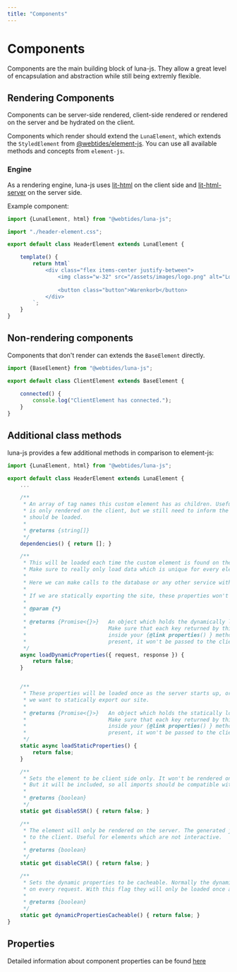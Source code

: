 ```yaml
---
title: "Components"
---
```

# Components

Components are the main building block of luna-js. They allow a great
level of encapsulation and abstraction while still being extremly flexible.

## Rendering Components

Components can be server-side rendered, client-side rendered or rendered
on the server and be hydrated on the client.

Components which render should extend the `LunaElement`, which extends the `StyledElement` from
[@webtides/element-js](https://github.com/webtides/element-js). You can use all available methods and concepts
from `element-js`.

### Engine

As a rendering engine, luna-js uses [lit-html](https://lit-html.polymer-project.org/) on
the client side and [lit-html-server](https://github.com/popeindustries/lit-html-server)
on the server side.

Example component:
```js
import {LunaElement, html} from "@webtides/luna-js";

import "./header-element.css";

export default class HeaderElement extends LunaElement {

    template() {
        return html`
            <div class="flex items-center justify-between">
                <img class="w-32" src="/assets/images/logo.png" alt="Logo" />
                
                <button class="button">Warenkorb</button>
            </div>
        `;
    }
}
```

## Non-rendering components

Components that don't render can extends the `BaseElement` directly.

```js
import {BaseElement} from "@webtides/luna-js";

export default class ClientElement extends BaseElement {
    
    connected() {
        console.log("ClientElement has connected.");
    }
}
```


## Additional class methods

luna-js provides a few additional methods in comparison to element-js:

```js
import {LunaElement, html} from "@webtides/luna-js";

export default class HeaderElement extends LunaElement {
    ...

    /**
     * An array of tag names this custom element has as children. Useful for when the element
     * is only rendered on the client, but we still need to inform the framework that it's children
     * should be loaded.
     *
     * @returns {string[]}
     */
    dependencies() { return []; }

    /**
     * This will be loaded each time the custom element is found on the page.
     * Make sure to really only load data which is unique for every element on the page.
     *
     * Here we can make calls to the database or any other service with data we require on each page load.
     *
     * If we are statically exporting the site, these properties won't ever be loaded.
     *
     * @param {*}
     *
     * @returns {Promise<{}>}   An object which holds the dynamically loaded data.
     *                          Make sure that each key returned by this method is also present
     *                          inside your {@link properties() } method. If a key is not
     *                          present, it won't be passed to the client.
     */
    async loadDynamicProperties({ request, response }) {
        return false;
    }


    /**
     * These properties will be loaded once as the server starts up, or if
     * we want to statically export our site.
     *
     * @returns {Promise<{}>}   An object which holds the statically loaded data.
     *                          Make sure that each key returned by this method is also present
     *                          inside your {@link properties() } method. If a key is not
     *                          present, it won't be passed to the client.
     */
    static async loadStaticProperties() {
        return false;
    }

    /**
     * Sets the element to be client side only. It won't be rendered on the server.
     * But it will be included, so all imports should be compatible with a node enironment.
     *
     * @returns {boolean}
     */
    static get disableSSR() { return false; }

    /**
     * The element will only be rendered on the server. The generated javascript won't be passed
     * to the client. Useful for elements which are not interactive.
     *
     * @returns {boolean}
     */
    static get disableCSR() { return false; }

    /**
     * Sets the dynamic properties to be cacheable. Normally the dynamic properties will be reloaded
     * on every request. With this flag they will only be loaded once and then cached.
     *
     * @returns {boolean}
     */
    static get dynamicPropertiesCacheable() { return false; }
}
```

## Properties

Detailed information about component properties can be found [here](/components/properties)

